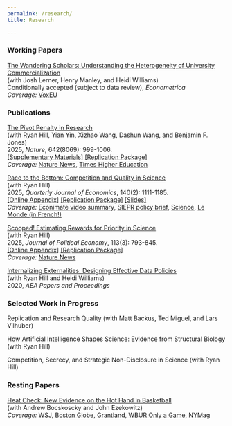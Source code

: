 ```yaml
---
permalink: /research/
title: Research

---
```


### Working Papers
 
[The Wandering Scholars: Understanding the Heterogeneity of University Commercialization]({{https://carolynstein.github.io}}/files/papers/universities.pdf)<br> 
(with Josh Lerner, Henry Manley, and Heidi Williams)<br>
Conditionally accepted (subject to data review), *Econometrica*<br>
*Coverage:* [VoxEU](https://cepr.org/voxeu/columns/commercialisation-university-research-role-people-versus-place)



### Publications

[The Pivot Penalty in Research](https://www.nature.com/articles/s41586-025-09048-1)<br>
(with Ryan Hill, Yian Yin, Xizhao Wang, Dashun Wang, and Benjamin F. Jones)<br>
2025, *Nature*, 642(8069): 999-1006.<br>
[[Supplementary Materials]]({{https://carolynstein.github.io}}/files/papers/pivot_appendix.pdf) [[Replication Package]](https://figshare.com/articles/dataset/PRELIMINARY_Replication_Materials_for_Adaptability_and_the_Pivot_Penalty_in_Science_and_Technology_/28074941?file=52711637)<br>
*Coverage:* [Nature News](https://www.nature.com/articles/d41586-025-01664-1), [Times Higher Education](https://www.timeshighereducation.com/news/scientists-face-pivot-penalty-changing-research-focus)<br>

[Race to the Bottom: Competition and Quality in Science]({{https://carolynstein.github.io}}/files/papers/comp_qual.pdf)<br>
(with Ryan Hill)<br>
2025, *Quarterly Journal of Economics*, 140(2): 1111-1185.<br>
[[Online Appendix]]({{https://carolynstein.github.io}}/files/papers/comp_qual_appendix.pdf) [[Replication Package]](https://dataverse.harvard.edu/dataset.xhtml?persistentId=doi:10.7910/DVN/KD7A8B) [[Slides]]({{https://carolynstein.github.io}}/files/papers/comp_qual_slides.pdf)<br>
*Coverage:* [Econimate video summary](https://www.youtube.com/watch?v=tVHONMdMj6U&ab_channel=econimate),  [SIEPR policy brief](https://siepr.stanford.edu/publications/policy-brief/race-bottom-how-competition-publish-first-can-hurt-scientific-quality), [Science](https://www.science.org/doi/10.1126/science.adx8699#sec-5), [Le Monde (in French!)](https://www.lemonde.fr/sciences/article/2022/05/03/quand-la-competition-nuit-gravement-a-la-qualite-de-la-recherche-scientifique_6124621_1650684.html)

[Scooped! Estimating Rewards for Priority in Science]({{https://carolynstein.github.io}}/files/papers/scooped.pdf)<br> 
(with Ryan Hill)<br>
2025, *Journal of Political Economy*, 113(3): 793-845.<br>
[[Online Appendix]]({{https://carolynstein.github.io}}/files/papers/scooped_appendix.pdf) [[Replication Package]](https://dataverse.harvard.edu/dataset.xhtml?persistentId=doi:10.7910/DVN/TJ5VCW)<br>
*Coverage:* [Nature News](https://www.nature.com/articles/d41586-019-03648-4)<br>

  
[Internalizing Externalities: Designing Effective Data Policies]({{https://carolynstein.github.io}}/files/papers/Hill_Stein_Williams_2020.pdf)<br> 
(with Ryan Hill and Heidi Williams)<br>
2020, *AEA Papers and Proceedings*

### Selected Work in Progress
Replication and Research Quality (with Matt Backus, Ted Miguel, and Lars Vilhuber)

How Artificial Intelligence Shapes Science: Evidence from Structural Biology (with Ryan Hill)

Competition, Secrecy, and Strategic Non-Disclosure in Science (with Ryan Hill)

### Resting Papers

[Heat Check: New Evidence on the Hot Hand in Basketball]({{https://carolynstein.github.io}}/files/papers/hot_hand.pdf)<br> 
(with Andrew Bocskoscky and John Ezekowitz)<br>
*Coverage:* [WSJ](https://www.wsj.com/articles/does-the-hot-hand-exist-in-basketball-1393541857), [Boston Globe](https://www.bostonglobe.com/ideas/2014/02/09/the-hot-hand-might-real-after-all/N8V34bGLWhPqk0Sx9yoHWI/story.html), [Grantland](https://grantland.com/the-triangle/biting-the-hot-hand-basketballs-enduring-streakiness-debate-rages-on/), [WBUR Only a Game](https://www.wbur.org/onlyagame/2014/05/24/basketball-hot-hand-harvard-research), [NYMag](https://www.thecut.com/2016/08/how-researchers-discovered-the-basketball-hot-hand.html#_ga=2.25685373.1594261654.1627605437-1506156713.1627605437)


